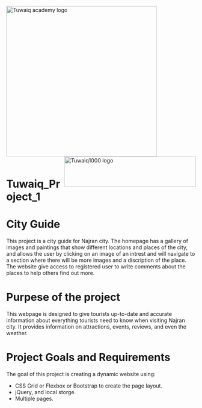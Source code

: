 <img width="400" alt="Tuwaiq academy logo" src="https://tuwaiq.edu.sa/assets/images/tuwaiq-logo.svg"> <img width="350" height="80" alt="Tuwaiq1000 logo" src="https://launch.sa/assets/images/logos/tuwaiq1000-dark.svg" align="right"> <br /> <br />

# Tuwaiq_Project_1

# City Guide

This project is a city guide for Najran city. The homepage has a gallery of images and paintings that show different locations and places of the city, and allows the user by clicking on an image of an intrest and will navigate to a section where there will be more images and a discription of the place. The website give access to registered user to write comments about the places to help others find out more.

# Purpese of the project

This webpage is designed to give tourists up-to-date and accurate information about everything tourists need to know when visiting Najran city. It provides information on attractions, events, reviews, and even the weather.

# Project Goals and Requirements

The goal of this project is creating a dynamic website using:
- CSS Grid or Flexbox or Bootstrap to create the page layout.
- jQuery, and local storge.
- Multiple pages.